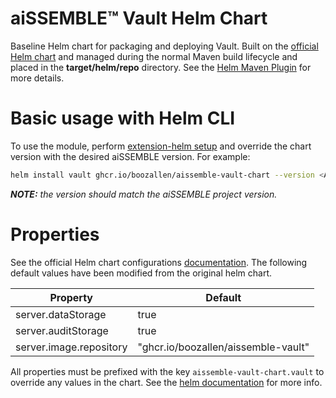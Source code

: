 # aiSSEMBLE&trade; Vault Helm Chart
Baseline Helm chart for packaging and deploying Vault. Built on the [official Helm chart](https://github.com/hashicorp/vault-helm)
and managed during the normal Maven build lifecycle and placed in the **target/helm/repo** directory. See the
[Helm Maven Plugin](https://github.com/kokuwaio/helm-maven-plugin) for more details.

# Basic usage with Helm CLI
To use the module, perform [extension-helm setup](../README.md#leveraging-extensions-helm) and override the chart version with the desired aiSSEMBLE version. For example:
```bash
helm install vault ghcr.io/boozallen/aissemble-vault-chart --version <AISSEMBLE-VERSION>
```
_**NOTE:**_ *the version should match the aiSSEMBLE project version.*

# Properties
See the official Helm chart configurations [documentation](https://developer.hashicorp.com/vault/docs/v1.15.x/platform/k8s/helm/configuration). The following
default values have been modified from the original helm chart.

| Property                | Default                                                                        |
|-------------------------|--------------------------------------------------------------------------------|
| server.dataStorage      | true                                                                           |
| server.auditStorage     | true                                                                           |
| server.image.repository | "ghcr.io/boozallen/aissemble-vault" |

All properties must be prefixed with the key `aissemble-vault-chart.vault` to override any values in the chart. See the
[helm documentation](https://helm.sh/docs/chart_template_guide/subcharts_and_globals/#overriding-values-from-a-parent-chart) for more info.